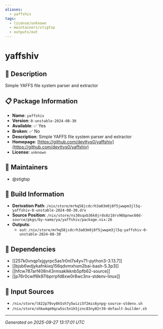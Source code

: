 ```yaml
---
aliases:
  - yaffshiv
tags:
  - license/unknown
  - maintainers/stigtsp
  - outputs/out
---
```


# yaffshiv

## 📝 Description

Simple YAFFS file system parser and extractor

## 📋 Package Information

- **Name**: `yaffshiv`
- **Version**: `0-unstable-2024-08-30`
- **Available**: ✅ Yes
- **Broken**: ✅ No
- **Description**: Simple YAFFS file system parser and extractor
- **Homepage**: [https://github.com/devttys0/yaffshiv](https://github.com/devttys0/yaffshiv)
- **License**: `unknown`
## 👥 Maintainers

- @stigtsp


## 🔧 Build Information

- **Derivation Path**: `/nix/store/mrhq58jcdcrh3a03m9j8f5jwwpm3jl5q-yaffshiv-0-unstable-2024-08-30.drv`
- **Source Position**: `/nix/store/ns30sqxb36k8jrds8z18rv96bpnwc60d-source/pkgs/by-name/ya/yaffshiv/package.nix:26`
- **Outputs**:
  - `out`:  `/nix/store/mrhq58jcdcrh3a03m9j8f5jwwpm3jl5q-yaffshiv-0-unstable-2024-08-30`

## 🔗 Dependencies

- [[257k0vnqp1xjgyrpc5as1r0nl7s4yv71-python3-3.13.7]]
- [[bjsb6wdjykafnkixq156qdvmxhsm2bai-bash-5.3p3]]
- [[hfcw787arf408n43rmsaklkknb5pfb62-source]]
- [[p76r0cwlf6k97ibprrpfd8xw0r8wc3nx-stdenv-linux]]

## 📁 Input Sources

- `/nix/store/l622p70vy8k5sh7y5wizi5f2mic6ynpg-source-stdenv.sh`
- `/nix/store/shkw4qm9qcw5sc5n1k5jznc83ny02r39-default-builder.sh`

---
*Generated on 2025-09-27 13:17:01 UTC*
